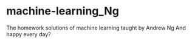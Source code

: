 # machine-learning_Ng
The homework solutions of machine learning taught by Andrew Ng
And happy every day?
